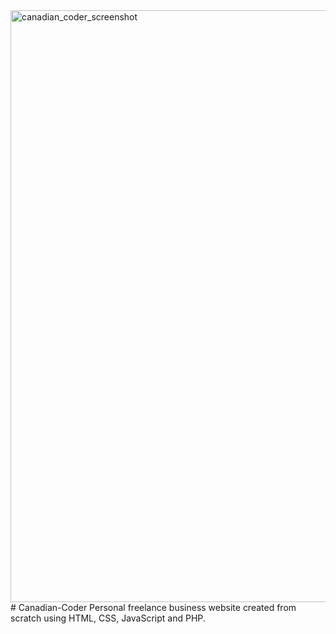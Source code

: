 <img width="947" alt="canadian_coder_screenshot" src="https://github.com/user-attachments/assets/940e6b53-425d-4e62-b7a5-8a0e75d2b68e">
# Canadian-Coder
Personal freelance business website created from scratch using HTML, CSS, JavaScript and PHP.
